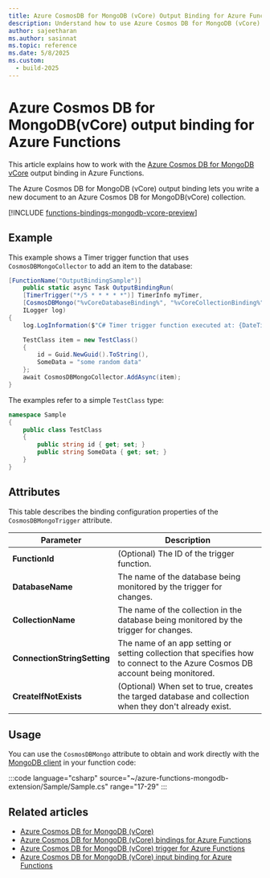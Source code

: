 ```yaml
---
title: Azure CosmosDB for MongoDB (vCore) Output Binding for Azure Functions
description: Understand how to use Azure Cosmos DB for MongoDB (vCore) output to write new items to the database.
author: sajeetharan
ms.author: sasinnat
ms.topic: reference
ms.date: 5/8/2025
ms.custom: 
  - build-2025
---
```


# Azure Cosmos DB for MongoDB(vCore) output binding for Azure Functions

This article explains how to work with the [Azure Cosmos DB for MongoDB vCore](/azure/cosmos-db/mongodb/vcore/introduction) output binding in Azure Functions. 

The Azure Cosmos DB for MongoDB (vCore) output binding lets you write a new document to an Azure Cosmos DB for MongoDB(vCore) collection.

[!INCLUDE [functions-bindings-mongodb-vcore-preview](../../includes/functions-bindings-mongodb-vcore-preview.md)]

## Example

This example shows a Timer trigger function that uses `CosmosDBMongoCollector` to add an item to the database:

```csharp
[FunctionName("OutputBindingSample")]
    public static async Task OutputBindingRun(
    [TimerTrigger("*/5 * * * * *")] TimerInfo myTimer,
    [CosmosDBMongo("%vCoreDatabaseBinding%", "%vCoreCollectionBinding%", ConnectionStringSetting = "vCoreConnectionStringBinding")] IAsyncCollector<TestClass> CosmosDBMongoCollector,
    ILogger log)
{
    log.LogInformation($"C# Timer trigger function executed at: {DateTime.Now}");

    TestClass item = new TestClass()
    {
        id = Guid.NewGuid().ToString(),
        SomeData = "some random data"
    };
    await CosmosDBMongoCollector.AddAsync(item);
} 
```

The examples refer to a simple `TestClass` type:

```cs
namespace Sample
{
    public class TestClass
    {
        public string id { get; set; }
        public string SomeData { get; set; }
    }
}
```

## Attributes

This table describes the binding configuration properties of the `CosmosDBMongoTrigger` attribute.

|Parameter | Description|
|---------|----------------------|
|**FunctionId** | (Optional) The ID of the trigger function. |
|**DatabaseName** | The name of the database being monitored by the trigger for changes. |
|**CollectionName** | The name of the collection in the database being monitored by the trigger for changes.|
|**ConnectionStringSetting** | The name of an app setting or setting collection that specifies how to connect to the Azure Cosmos DB account being monitored. |
|**CreateIfNotExists** | (Optional) When set to true, creates the targed database and collection when they don't already exist. |

## Usage

You can use the `CosmosDBMongo` attribute to obtain and work directly with the [MongoDB client](https://mongodb.github.io/mongo-csharp-driver/2.8/apidocs/html/T_MongoDB_Driver_IMongoClient.htm) in your function code:

:::code language="csharp" source="~/azure-functions-mongodb-extension/Sample/Sample.cs" range="17-29" ::: 

## Related articles
 
- [Azure Cosmos DB for MongoDB (vCore)](/azure/cosmos-db/mongodb/vcore/introduction)
- [Azure Cosmos DB for MongoDB (vCore) bindings for Azure Functions](functions-bindings-mongodb-vcore.md)
- [Azure Cosmos DB for MongoDB (vCore) trigger for Azure Functions](functions-bindings-mongodb-vcore-trigger.md)
- [Azure Cosmos DB for MongoDB (vCore) input binding for Azure Functions](functions-bindings-mongodb-vcore-input.md)